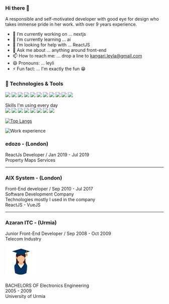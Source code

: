 ### Hi there 👋

A responsible and self-motivated developer with good eye for design who takes immense pride in her work. with over 9 years  experience.

- 🔭 I’m currently working on ... nextjs
- 🌱 I’m currently learning ... ai
- 🤔 I’m looking for help with ... ReactJS
- 💬 Ask me about ... anything around front-end
- 📫 How to reach me: ... drop a line to kangari.leyla@gmail.com
- 😄 Pronouns: ... leyli
- ⚡ Fun fact: ... I'm exactly the fun 😁

### 🧰 Technologies & Tools

![](https://img.shields.io/badge/OS-macOS-informational?style=flat&logo=apple&logoColor=white&color=ffc600)
![](https://img.shields.io/badge/Editor-VSCode-informational?style=flat&logo=visual-studio-code&logoColor=white&color=ffc600)
![](https://img.shields.io/badge/Code-HTML-informational?style=flat&logo=html5&logoColor=white&color=ffc600)
![](https://img.shields.io/badge/Code-CSS-informational?style=flat&logo=css3&logoColor=white&color=ffc600)
![](https://img.shields.io/badge/Code-Javascript-informational?style=flat&logo=javascript&logoColor=white&color=ffc600)
![](https://img.shields.io/badge/Code-Typescript-informational?style=flat&logo=typescript&logoColor=white&color=ffc600)
![](https://img.shields.io/badge/Code-React-informational?style=flat&logo=react&logoColor=white&color=ffc600)
![](https://img.shields.io/badge/Code-Redux-informational?style=flat&logo=redux&logoColor=white&color=ffc600)
![](https://img.shields.io/badge/Code-Styled_Components-informational?style=flat&logo=styled-components&logoColor=white&color=ffc600)
![](https://img.shields.io/badge/Code-React_Native-informational?style=flat&logo=react&logoColor=white&color=ffc600)
![](https://img.shields.io/badge/Design-Figma-informational?style=flat&logo=figma&logoColor=white&color=ffc600)

Skills I'm using every day\
![](https://img.shields.io/badge/Agiel-Jira-informational?style=flat&color=ffc600)
![](https://img.shields.io/badge/Version_Control-GitHub-informational?style=flat&color=ffc600)
![](https://img.shields.io/badge/Team_Work-Slack-informational?style=flat&color=ffc600)
![](https://img.shields.io/badge/Server-AWS-informational?style=flat&color=ffc600)
![](https://img.shields.io/badge/Deployments-CircleCI-informational?style=flat&color=ffc600)
![](https://img.shields.io/badge/Test-Jest-informational?style=flat&color=ffc600)
![](https://img.shields.io/badge/Test-CypressTest-informational?style=flat&color=ffc600)
![](https://img.shields.io/badge/Package_Mng-npm/yarn-informational?style=flat&color=ffc600)


[![Top Langs](https://github-readme-stats.vercel.app/api/top-langs/?username=leylakangari&layout=compact&bg_color=312d3b&title_color=ffc600&text_color=ffc600&icon_color=ffc600)](https://github.com/anuraghazra/github-readme-stats)
  
<img src="https://cdn1.iconfinder.com/data/icons/business-conceptual-flat-set-2/145/75-512.png" alt="Work experience" height="100" width="100" />

### edozo - (London)
ReactJs Developer / Jan 2019 - Jul 2019\
Property Maps Services

---
### AIX System - (London)
Front-End developer / Sep 2010 - Jul 2017\
Software Development Company \
Technologies mostly I used in the company\
ReactJS - VueJS

---
### Azaran ITC - (Urmia)
Junior Front-End Developer / Sep 2008 - Oct 2009\
Telecom Industry

<img src="https://raw.githubusercontent.com/leylakangari/leylakangari/ce3de9aee134986f42812e3487bfdc76fdda5349/graduation.png" alt="Education" height="100" width="100" />

BACHELORS OF Electronics Engineering\
2005 - 2009\
University of Urmia

